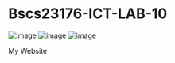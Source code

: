 # Bscs23176-ICT-LAB-10
![image](https://github.com/Sameer23176/Bscs23176-ICT-LAB-10/assets/149463644/58e44032-a387-496c-8a0a-07e0f47ee5a9)
![image](https://github.com/Sameer23176/Bscs23176-ICT-LAB-10/assets/149463644/f117a8b1-a76a-4ed5-a300-dde878bad3c4)
![image](https://github.com/Sameer23176/Bscs23176-ICT-LAB-10/assets/149463644/f1acaec8-e346-48ec-abf4-f18be8992d7e)

My Website
